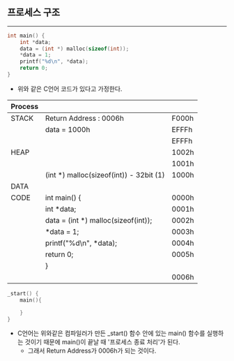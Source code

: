 ## 프로세스 구조
---

``` c
int main() {
    int *data;
    data = (int *) malloc(sizeof(int));
    *data = 1;
    printf("%d\n", *data);
    return 0;
}
```

* 위와 같은 C언어 코드가 있다고 가정한다.

| Process |                                         |       |
|---------|-----------------------------------------|-------|
| STACK   | Return Address : 0006h                  | F000h |
|         | data = 1000h                            | EFFFh |
|         |                                         | EFFFh |
| HEAP    |                                         | 1002h |
|         |                                         | 1001h |
|         | (int *) malloc(sizeof(int)) - 32bit (1) | 1000h |
| DATA    |                                         |       |
| CODE    | int main() {                            | 0000h |
|         | int *data;                              | 0001h |
|         | data = (int *) malloc(sizeof(int));     | 0002h |
|         | *data = 1;                              | 0003h |
|         | printf("%d\n", *data);                  | 0004h |
|         | return 0;                               | 0005h |
|         | }                                       |       |
|         |                                         | 0006h |

```C
_start() {
    main(){

    }
}
```

* C언어는 위와같은 컴파일러가 만든 _start() 함수 안에 있는 main() 함수를 실행하는 것이기 때문에 main()이 끝날 때 '프로세스 종료 처리'가 된다.
    + 그래서 Return Address가 0006h가 되는 것이다.